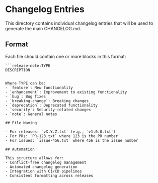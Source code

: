 # Changelog Entries

This directory contains individual changelog entries that will be used to generate the main CHANGELOG.md.

## Format

Each file should contain one or more blocks in this format:

```
```release-note:TYPE
DESCRIPTION
```
```

Where TYPE can be:
- `feature`: New functionality
- `enhancement`: Improvement to existing functionality  
- `bug`: Bug fixes
- `breaking-change`: Breaking changes
- `deprecation`: Deprecated functionality
- `security`: Security-related changes
- `note`: General notes

## File Naming

- For releases: `vX.Y.Z.txt` (e.g., `v1.0.0.txt`)
- For PRs: `PR-123.txt` where 123 is the PR number
- For issues: `issue-456.txt` where 456 is the issue number

## Automation

This structure allows for:
- Conflict-free changelog management
- Automated changelog generation
- Integration with CI/CD pipelines
- Consistent formatting across releases